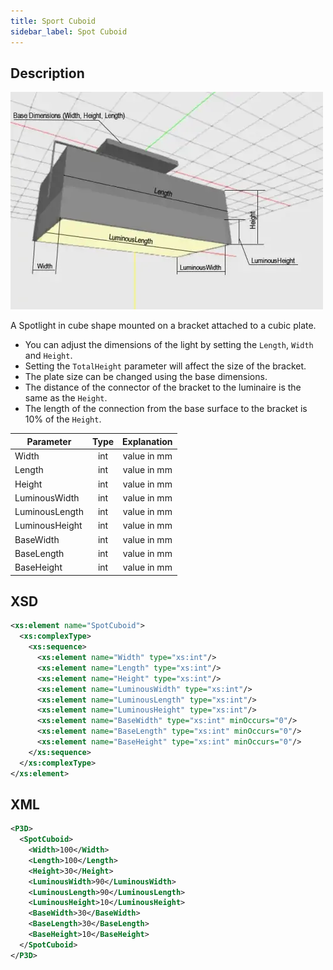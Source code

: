 ```yaml
---
title: Sport Cuboid
sidebar_label: Spot Cuboid
---
```


## Description

![Spot Cuboid](/img/docs/geometry/parametric/spot-cuboid.webp)

A Spotlight in cube shape mounted on a bracket attached to a cubic plate.

- You can adjust the dimensions of the light by setting the `Length`, `Width` and `Height`.
- Setting the `TotalHeight` parameter will affect the size of the bracket.
- The plate size can be changed using the base dimensions.
- The distance of the connector of the bracket to the luminaire is the same as the `Height`.
- The length of the connection from the base surface to the bracket is 10% of the `Height`.

| Parameter      | Type | Explanation |
| -------------- | :--: | :---------: |
| Width          | int  | value in mm |
| Length         | int  | value in mm |
| Height         | int  | value in mm |
| LuminousWidth  | int  | value in mm |
| LuminousLength | int  | value in mm |
| LuminousHeight | int  | value in mm |
| BaseWidth      | int  | value in mm |
| BaseLength     | int  | value in mm |
| BaseHeight     | int  | value in mm |

## XSD

```xml
<xs:element name="SpotCuboid">
  <xs:complexType>
    <xs:sequence>
      <xs:element name="Width" type="xs:int"/>
      <xs:element name="Length" type="xs:int"/>
      <xs:element name="Height" type="xs:int"/>
      <xs:element name="LuminousWidth" type="xs:int"/>
      <xs:element name="LuminousLength" type="xs:int"/>
      <xs:element name="LuminousHeight" type="xs:int"/>
      <xs:element name="BaseWidth" type="xs:int" minOccurs="0"/>
      <xs:element name="BaseLength" type="xs:int" minOccurs="0"/>
      <xs:element name="BaseHeight" type="xs:int" minOccurs="0"/>
    </xs:sequence>
  </xs:complexType>
</xs:element>
```

## XML

```xml
<P3D>
  <SpotCuboid>
    <Width>100</Width>
    <Length>100</Length>
    <Height>30</Height>
    <LuminousWidth>90</LuminousWidth>
    <LuminousLength>90</LuminousLength>
    <LuminousHeight>10</LuminousHeight>
    <BaseWidth>30</BaseWidth>
    <BaseLength>30</BaseLength>
    <BaseHeight>10</BaseHeight>
  </SpotCuboid>
</P3D>
```